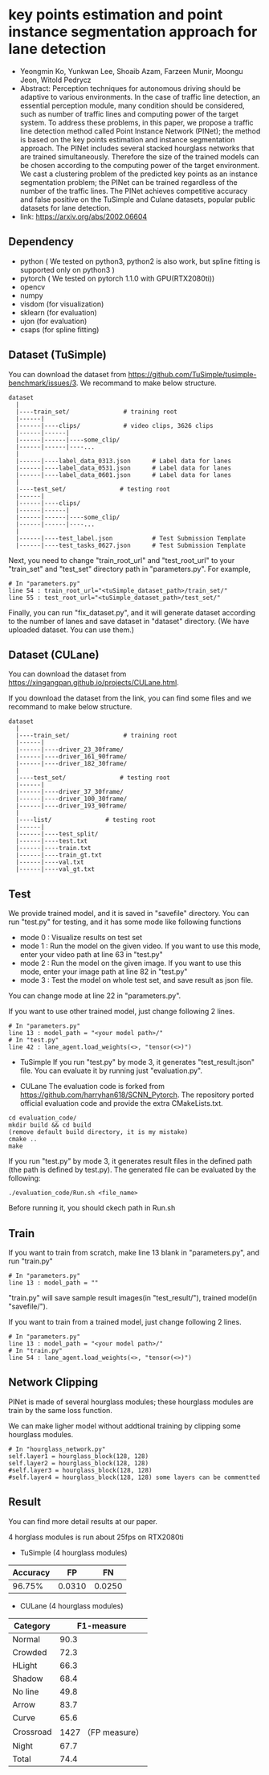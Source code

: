 # key points estimation and point instance segmentation approach for lane detection

- Yeongmin Ko, Yunkwan Lee, Shoaib Azam, Farzeen Munir, Moongu Jeon, Witold Pedrycz
- Abstract: Perception techniques for autonomous driving should be adaptive to various environments. In the case of traffic line detection, an essential perception module, many condition should be considered, such as number of traffic lines and computing power of the target system. To address these problems, in this paper, we propose a traffic line detection method called Point Instance Network (PINet); the method is based on the key points estimation and instance segmentation approach. The PINet includes several stacked hourglass networks that are trained simultaneously. Therefore the size of the trained models can be chosen according to the computing power of the target environment. We cast a clustering problem of the predicted key points as an instance segmentation problem; the PINet can be trained regardless of the number of the traffic lines. The PINet achieves competitive accuracy and false positive on the TuSimple and Culane datasets, popular public datasets for lane detection.
- link: https://arxiv.org/abs/2002.06604

## Dependency
- python ( We tested on python3, python2 is also work, but spline fitting is supported only on python3 )
- pytorch ( We tested on pytorch 1.1.0 with GPU(RTX2080ti))
- opencv
- numpy
- visdom (for visualization)
- sklearn (for evaluation)
- ujon (for evaluation)
- csaps (for spline fitting)

## Dataset (TuSimple)
You can download the dataset from https://github.com/TuSimple/tusimple-benchmark/issues/3. We recommand to make below structure.

    dataset
      |
      |----train_set/               # training root 
      |------|
      |------|----clips/            # video clips, 3626 clips
      |------|------|
      |------|------|----some_clip/
      |------|------|----...
      |
      |------|----label_data_0313.json      # Label data for lanes
      |------|----label_data_0531.json      # Label data for lanes
      |------|----label_data_0601.json      # Label data for lanes
      |
      |----test_set/               # testing root 
      |------|
      |------|----clips/
      |------|------|
      |------|------|----some_clip/
      |------|------|----...
      |
      |------|----test_label.json           # Test Submission Template
      |------|----test_tasks_0627.json      # Test Submission Template
            
Next, you need to change "train_root_url" and "test_root_url" to your "train_set" and "test_set" directory path in "parameters.py". For example,

```
# In "parameters.py"
line 54 : train_root_url="<tuSimple_dataset_path>/train_set/"
line 55 : test_root_url="<tuSimple_dataset_path>/test_set/"
```

Finally, you can run "fix_dataset.py", and it will generate dataset according to the number of lanes and save dataset in "dataset" directory. (We have uploaded dataset. You can use them.)

## Dataset (CULane)
You can download the dataset from https://xingangpan.github.io/projects/CULane.html.

If you download the dataset from the link, you can find some files and we recommand to make below structure.

    dataset
      |
      |----train_set/               # training root 
      |------|
      |------|----driver_23_30frame/
      |------|----driver_161_90frame/
      |------|----driver_182_30frame/
      |
      |----test_set/               # testing root 
      |------|
      |------|----driver_37_30frame/
      |------|----driver_100_30frame/
      |------|----driver_193_90frame/
      |
      |----list/               # testing root 
      |------|
      |------|----test_split/
      |------|----test.txt
      |------|----train.txt
      |------|----train_gt.txt
      |------|----val.txt
      |------|----val_gt.txt


## Test
We provide trained model, and it is saved in "savefile" directory. You can run "test.py" for testing, and it has some mode like following functions 
- mode 0 : Visualize results on test set
- mode 1 : Run the model on the given video. If you want to use this mode, enter your video path at line 63 in "test.py"
- mode 2 : Run the model on the given image. If you want to use this mode, enter your image path at line 82 in "test.py"
- mode 3 : Test the model on whole test set, and save result as json file.

You can change mode at line 22 in "parameters.py".

If you want to use other trained model, just change following 2 lines.
```
# In "parameters.py"
line 13 : model_path = "<your model path>/"
# In "test.py"
line 42 : lane_agent.load_weights(<>, "tensor(<>)")
```

- TuSimple
If you run "test.py" by mode 3, it generates "test_result.json" file. You can evaluate it by running just "evaluation.py".

- CULane
The evaluation code is forked from https://github.com/harryhan618/SCNN_Pytorch. The repository ported official evaluation code and provide the extra CMakeLists.txt.

```
cd evaluation_code/
mkdir build && cd build
(remove default build directory, it is my mistake)
cmake ..
make
```
If you run "test.py" by mode 3, it generates result files in the defined path (the path is defined by test.py). The generated file can be evaluated by the following:

```
./evaluation_code/Run.sh <file_name>
```
Before running it, you should ckech path in Run.sh


## Train
If you want to train from scratch, make line 13 blank in "parameters.py", and run "train.py"
```
# In "parameters.py"
line 13 : model_path = ""
```
"train.py" will save sample result images(in "test_result/"), trained model(in "savefile/").

If you want to train from a trained model, just change following 2 lines.
```
# In "parameters.py"
line 13 : model_path = "<your model path>/"
# In "train.py"
line 54 : lane_agent.load_weights(<>, "tensor(<>)")
```

## Network Clipping 
PINet is made of several hourglass modules; these hourglass modules are train by the same loss function.

We can make ligher model without addtional training by clipping some hourglass modules.

```
# In "hourglass_network.py"
self.layer1 = hourglass_block(128, 128)
self.layer2 = hourglass_block(128, 128)
#self.layer3 = hourglass_block(128, 128)
#self.layer4 = hourglass_block(128, 128) some layers can be commentted 
```


## Result
You can find more detail results at our paper.

4 horglass modules is run about 25fps on RTX2080ti

- TuSimple (4 hourglass modules)

| Accuracy | FP   | FN   |
| -------- | ---- | ---- |
| 96.75%   |0.0310|0.0250|

- CULane (4 hourglass modules)

| Category  | F1-measure          |
| --------- | ------------------- |
| Normal    | 90.3               |
| Crowded   | 72.3               |
| HLight    | 66.3                |
| Shadow    | 68.4               |
| No line   | 49.8               |
| Arrow     | 83.7               |
| Curve     | 65.6               |
| Crossroad | 1427 （FP measure） |
| Night     | 67.7               |
| Total     | 74.4               |
